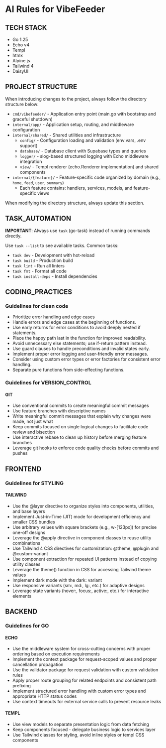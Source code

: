# AI Rules for VibeFeeder

## TECH STACK

- Go 1.25
- Echo v4
- Templ
- htmx
- Alpine.js
- Tailwind 4
- DaisyUI

## PROJECT STRUCTURE

When introducing changes to the project, always follow the directory structure below:

- `cmd/vibefeeder/` - Application entry point (main.go with bootstrap and graceful shutdown)
- `internal/app/` - Application setup, routing, and middleware configuration
- `internal/shared/` - Shared utilities and infrastructure
  - `config/` - Configuration loading and validation (env vars, .env support)
  - `database/` - Database client with Supabase types and queries
  - `logger/` - slog-based structured logging with Echo middleware integration
  - `view/` - Templ renderer (echo.Renderer implementation) and shared components
- `internal/{feature}/` - Feature-specific code organized by domain (e.g., `home`, `feed`, `user`, `summary`)
  - Each feature contains: handlers, services, models, and feature-specific views

When modifying the directory structure, always update this section.

## TASK_AUTOMATION

**IMPORTANT**: Always use `task` (go-task) instead of running commands directly.

Use `task --list` to see available tasks. Common tasks:

- `task dev` - Development with hot-reload
- `task build` - Production build
- `task lint` - Run all linters
- `task fmt` - Format all code
- `task install-deps` - Install dependencies

## CODING_PRACTICES

### Guidelines for clean code

- Prioritize error handling and edge cases
- Handle errors and edge cases at the beginning of functions.
- Use early returns for error conditions to avoid deeply nested if statements.
- Place the happy path last in the function for improved readability.
- Avoid unnecessary else statements; use if-return pattern instead.
- Use guard clauses to handle preconditions and invalid states early.
- Implement proper error logging and user-friendly error messages.
- Consider using custom error types or error factories for consistent error handling.
- Separate pure functions from side-effecting functions.

### Guidelines for VERSION_CONTROL

#### GIT

- Use conventional commits to create meaningful commit messages
- Use feature branches with descriptive names
- Write meaningful commit messages that explain why changes were made, not just what
- Keep commits focused on single logical changes to facilitate code review and bisection
- Use interactive rebase to clean up history before merging feature branches
- Leverage git hooks to enforce code quality checks before commits and pushes

## FRONTEND

### Guidelines for STYLING

#### TAILWIND

- Use the @layer directive to organize styles into components, utilities, and base layers
- Implement Just-in-Time (JIT) mode for development efficiency and smaller CSS bundles
- Use arbitrary values with square brackets (e.g., w-[123px]) for precise one-off designs
- Leverage the @apply directive in component classes to reuse utility combinations
- Use Tailwind 4 CSS directives for customization: @theme, @plugin and @custom-variant
- Use component extraction for repeated UI patterns instead of copying utility classes
- Leverage the theme() function in CSS for accessing Tailwind theme values
- Implement dark mode with the dark: variant
- Use responsive variants (sm:, md:, lg:, etc.) for adaptive designs
- Leverage state variants (hover:, focus:, active:, etc.) for interactive elements

## BACKEND

### Guidelines for GO

#### ECHO

- Use the middleware system for cross-cutting concerns with proper ordering based on execution requirements
- Implement the context package for request-scoped values and proper cancellation propagation
- Use the validator package for request validation with custom validation rules
- Apply proper route grouping for related endpoints and consistent path prefixing
- Implement structured error handling with custom error types and appropriate HTTP status codes
- Use context timeouts for external service calls to prevent resource leaks

#### TEMPL

- Use view models to separate presentation logic from data fetching
- Keep components focused - delegate business logic to services layer
- Use Tailwind classes for styling, avoid inline styles or templ CSS components
